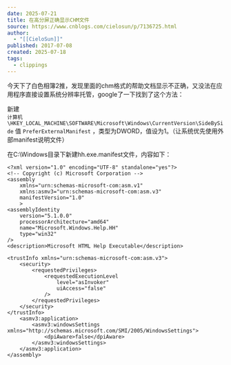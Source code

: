 ```yaml
---
date: 2025-07-21
title: 在高分屏正确显示CHM文件
source: https://www.cnblogs.com/cielosun/p/7136725.html
author:
  - "[[CieloSun]]"
published: 2017-07-08
created: 2025-07-18
tags:
  - clippings
---
```

今天下了白色相簿2推，发现里面的chm格式的帮助文档显示不正确，又没法在应用程序直接设置系统分辨率托管，google了一下找到了这个方法：

新建  
`计算机\HKEY_LOCAL_MACHINE\SOFTWARE\Microsoft\Windows\CurrentVersion\SideBySide`  值 `PreferExternalManifest`
，类型为DWORD，值设为1。（让系统优先使用外部manifest说明文件）

在C:\\Windows目录下新建hh.exe.manifest文件，内容如下：

```
<?xml version="1.0" encoding="UTF-8" standalone="yes"?>
<!-- Copyright (c) Microsoft Corporation -->
<assembly 
    xmlns="urn:schemas-microsoft-com:asm.v1" 
    xmlns:asmv3="urn:schemas-microsoft-com:asm.v3"
    manifestVersion="1.0"
    >
<assemblyIdentity
    version="5.1.0.0"
    processorArchitecture="amd64"
    name="Microsoft.Windows.Help.HH"
    type="win32"
/>
<description>Microsoft HTML Help Executable</description>

<trustInfo xmlns="urn:schemas-microsoft-com:asm.v3">
    <security>
        <requestedPrivileges>
            <requestedExecutionLevel
                level="asInvoker"
                uiAccess="false"
            />
        </requestedPrivileges>
    </security>
</trustInfo>
    <asmv3:application>
        <asmv3:windowsSettings xmlns="http://schemas.microsoft.com/SMI/2005/WindowsSettings">
            <dpiAware>false</dpiAware>
        </asmv3:windowsSettings>
    </asmv3:application>
</assembly>


```

